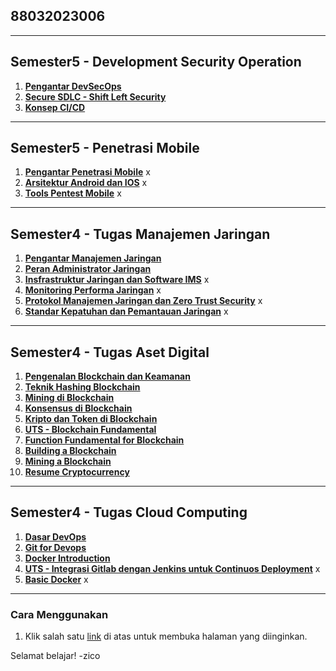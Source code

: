 ## 88032023006

---

## Semester5 - Development Security Operation

1. **[Pengantar DevSecOps](https://kimookoii.github.io/dso1-pengantar/)**
2. **[Secure SDLC - Shift Left Security](https://kimookoii.github.io/dso2-secure-sdlc/)**
3. **[Konsep CI/CD](https://kimookoii.github.io/dso3-konsep-ci-cd/)**

---

## Semester5 - Penetrasi Mobile

1. **[Pengantar Penetrasi Mobile](https://kimookoii.github.io/pm1-pengantar-penetrasi-mobile/)** x
2. **[Arsitektur Android dan IOS](https://kimookoii.github.io/pm2-arsitektur-android-dan-ios/)** x
3. **[Tools Pentest Mobile](https://kimookoii.github.io/pm3-tools-pentest-mobile/)** x

---

## Semester4 - Tugas Manajemen Jaringan

1. **[Pengantar Manajemen Jaringan](https://kimookoii.github.io/mj1-pengantar-manajemen-jaringan/)**
2. **[Peran Administrator Jaringan](https://kimookoii.github.io/mj2-peran-administrator-jaringan/)**
3. **[Insfrastruktur Jaringan dan Software IMS](https://kimookoii.github.io/mj3-insfrastruktur-jaringan-dan-software-ims/)** x
4. **[Monitoring Performa Jaringan](https://kimookoii.github.io/mj4-monitoring-performa-jaringan/)** x
5. **[Protokol Manajemen Jaringan dan Zero Trust Security](https://kimookoii.github.io/mj5-protokol-manajemen-jaringan-dan-zero-trust-security/)** x
6. **[Standar Kepatuhan dan Pemantauan Jaringan](https://kimookoii.github.io/mj6-standar-kepatuhan-dan-pemantauan-jaringan/)** x

---


## Semester4 - Tugas Aset Digital

1. **[Pengenalan Blockchain dan Keamanan](https://kimookoii.github.io/ad2-pengenalan-blockchain-dan-keamanan/)**
2. **[Teknik Hashing Blockchain](https://kimookoii.github.io/ad3-teknik-hashing-blockchain)**
3. **[Mining di Blockchain](https://kimookoii.github.io/ad4-mining-di-blockchain)**
4. **[Konsensus di Blockchain](https://kimookoii.github.io/ad5-konsensus-di-blockchain)**
5. **[Kripto dan Token di Blockchain](https://kimookoii.github.io/ad6-kripto-dan-token-di-blockchain)**
6. **[UTS - Blockchain Fundamental](https://kimookoii.github.io/ad7-uts-blockchain-fundamental)**
7. **[Function Fundamental for Blockchain](https://kimookoii.github.io/ad8-function-fundamental-python-for-blockchain)**
8. **[Building a Blockchain](https://kimookoii.github.io/ad9-building-a-blockchain)**
9. **[Mining a Blockchain](https://kimookoii.github.io/ad10-mining-a-blockchain)**
10. **[Resume Cryptocurrency](https://kimookoii.github.io/ad11-resume-cryptocurrency)**

---

## Semester4 - Tugas Cloud Computing

1. **[Dasar DevOps](https://kimookoii.github.io/cc2-dasar-devops)**
2. **[Git for Devops](https://kimookoii.github.io/cc3-git-for-devops)**
3. **[Docker Introduction](https://kimookoii.github.io/cc4-docker-introduction)**
4. **[UTS - Integrasi Gitlab dengan Jenkins untuk Continuos Deployment](https://kimookoii.github.io/cc5-integrasi-gitlab-dengan-jenkins-untuk-continuos-deployment)** x
5. **[Basic Docker](https://kimookoii.github.io/cc6-basic-docker)** x

---

### Cara Menggunakan
1. Klik salah satu [link](https://kimookoii.github.io) di atas untuk membuka halaman yang diinginkan.

Selamat belajar! -zico
